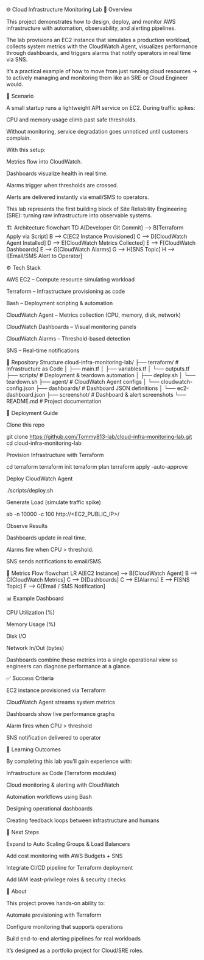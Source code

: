 🌐 Cloud Infrastructure Monitoring Lab
📖 Overview

This project demonstrates how to design, deploy, and monitor AWS infrastructure with automation, observability, and alerting pipelines.

The lab provisions an EC2 instance that simulates a production workload, collects system metrics with the CloudWatch Agent, visualizes performance through dashboards, and triggers alarms that notify operators in real time via SNS.

It’s a practical example of how to move from just running cloud resources → to actively managing and monitoring them like an SRE or Cloud Engineer would.

🎯 Scenario

A small startup runs a lightweight API service on EC2. During traffic spikes:

CPU and memory usage climb past safe thresholds.

Without monitoring, service degradation goes unnoticed until customers complain.

With this setup:

Metrics flow into CloudWatch.

Dashboards visualize health in real time.

Alarms trigger when thresholds are crossed.

Alerts are delivered instantly via email/SMS to operators.

This lab represents the first building block of Site Reliability Engineering (SRE): turning raw infrastructure into observable systems.

🏗️ Architecture
flowchart TD
    A[Developer Git Commit] --> B[Terraform Apply via Script]
    B --> C[EC2 Instance Provisioned]
    C --> D[CloudWatch Agent Installed]
    D --> E[CloudWatch Metrics Collected]
    E --> F[CloudWatch Dashboards]
    E --> G[CloudWatch Alarms]
    G --> H[SNS Topic]
    H --> I[Email/SMS Alert to Operator]

⚙️ Tech Stack

AWS EC2 – Compute resource simulating workload

Terraform – Infrastructure provisioning as code

Bash – Deployment scripting & automation

CloudWatch Agent – Metrics collection (CPU, memory, disk, network)

CloudWatch Dashboards – Visual monitoring panels

CloudWatch Alarms – Threshold-based detection

SNS – Real-time notifications

📂 Repository Structure
cloud-infra-monitoring-lab/
├── terraform/                # Infrastructure as Code
│   ├── main.tf
│   ├── variables.tf
│   └── outputs.tf
├── scripts/                  # Deployment & teardown automation
│   ├── deploy.sh
│   └── teardown.sh
├── agent/                    # CloudWatch Agent configs
│   └── cloudwatch-config.json
├── dashboards/               # Dashboard JSON definitions
│   └── ec2-dashboard.json
├── screenshot/               # Dashboard & alert screenshots
└── README.md                 # Project documentation

🚀 Deployment Guide

Clone this repo

git clone https://github.com/Tommy813-lab/cloud-infra-monitoring-lab.git
cd cloud-infra-monitoring-lab


Provision Infrastructure with Terraform

cd terraform
terraform init
terraform plan
terraform apply -auto-approve


Deploy CloudWatch Agent

./scripts/deploy.sh


Generate Load (simulate traffic spike)

ab -n 10000 -c 100 http://<EC2_PUBLIC_IP>/


Observe Results

Dashboards update in real time.

Alarms fire when CPU > threshold.

SNS sends notifications to email/SMS.

📡 Metrics Flow
flowchart LR
   A[EC2 Instance] --> B[CloudWatch Agent]
   B --> C[CloudWatch Metrics]
   C --> D[Dashboards]
   C --> E[Alarms]
   E --> F[SNS Topic]
   F --> G[Email / SMS Notification]

📊 Example Dashboard

CPU Utilization (%)

Memory Usage (%)

Disk I/O

Network In/Out (bytes)

Dashboards combine these metrics into a single operational view so engineers can diagnose performance at a glance.

✅ Success Criteria

 EC2 instance provisioned via Terraform

 CloudWatch Agent streams system metrics

 Dashboards show live performance graphs

 Alarm fires when CPU > threshold

 SNS notification delivered to operator

🧭 Learning Outcomes

By completing this lab you’ll gain experience with:

Infrastructure as Code (Terraform modules)

Cloud monitoring & alerting with CloudWatch

Automation workflows using Bash

Designing operational dashboards

Creating feedback loops between infrastructure and humans

🔮 Next Steps

Expand to Auto Scaling Groups & Load Balancers

Add cost monitoring with AWS Budgets + SNS

Integrate CI/CD pipeline for Terraform deployment

Add IAM least-privilege roles & security checks

📌 About

This project proves hands-on ability to:

Automate provisioning with Terraform

Configure monitoring that supports operations

Build end-to-end alerting pipelines for real workloads

It’s designed as a portfolio project for Cloud/SRE roles.

